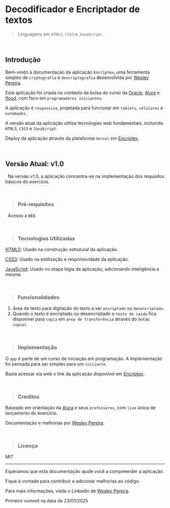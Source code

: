 # Decodificador e Encriptador de textos

> Linguagens em `HTML5`, `CSS3` e `JavaScript`.

&nbsp;
## Introdução
Bem-vindo à documentação da aplicação `Encriptex`, uma ferramenta simples de `criptografia` e `descriptografia` desenvolvida por [Wesley Pereira](https://github.com/wesleyp846).

Esta aplicação foi criada no contexto da bolsa do curso da [Oracle](https://www.oracle.com/br/), [Alura](https://www.alura.com.br/) e [Ifood](https://www.ifood.com.br/), com foco em `programadores iniciantes`. 

A aplicação é `responsiva`, projetada para funcionar em `tablets`, `celulares` e `notebooks`.

A versão atual da aplicação utiliza tecnologias web fundamentais, incluindo `HTML5`, `CSS3` e `JavaScript`. 

Deploy da aplicação através da plataforma `Vercel` em [Encriptex](https://encriptex.vercel.app/).

&nbsp;
&nbsp;
## Versão Atual: v1.0
&nbsp;
Na versão v1.0, a aplicação concentra-se na implementação dos requisitos básicos do exercício.

&nbsp;
&nbsp;
> ### Pré-requisitos
&nbsp;
Acesso a `WEB`.

&nbsp;
&nbsp;
> ### Tecnologias Utilizadas

[HTML5](https://developer.mozilla.org/en-US/docs/Learn/HTML/Introduction_to_HTML): Usado na construção estrutural da aplicação.


[CSS3](https://developer.mozilla.org/en-US/docs/Web/CSS): Usado na estilização e responsividade da aplicação.


[JavaScript](https://developer.mozilla.org/en-US/docs/Web/JavaScript): Usado no etapa lógia da aplicação, adicionando inteligência a mesma.

&nbsp;
&nbsp;
> ### Funcionalidades

1. Area de texto para digitação do texto a ser `encriptado` ou `desencriptado`.
2. Quando o texto é encriptado ou desencriptado o `texto de saida` fica disponível para `copia` em `area de transferência` através do `botão copiar`.
   
&nbsp;
&nbsp;
> ###  Implementação
O `app` é parte de um curso de iniciação em programação. A implementação foi pensada para ser simples para um `iniciante`.

Basta acessar via web o link da aplicação disponível em [Encriptex](https://encriptex.vercel.app/).

&nbsp;
&nbsp;
> ### Créditos
Baseado em orientação da [Alura](https://www.alura.com.br/) e seus `professores`, com `live` única de lançamento do exercício.

Documentação e melhorias por [Wesley Pereira](https://github.com/wesleyp846).

&nbsp;
&nbsp;
> ### Licença
MIT

---


Esperamos que esta documentação ajude você a compreender a aplicação. 

Fique à vontade para contribuir e adicionar melhorias ao código. 

Para mais informações, visite o LinkedIn de [Wesley Pereira](https://www.linkedin.com/in/wesleyp846/).

Primeiro commit na data de 23/01/2025
